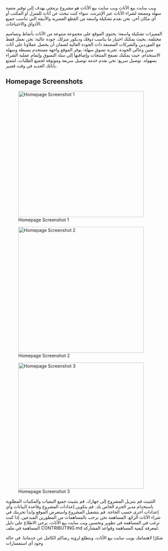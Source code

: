 ويب سايت بيع الأثاث
ويب سايت بيع الأثاث هو مشروع برمجي يهدف إلى توفير منصة سهلة وممتعة لشراء الأثاث عبر الإنترنت. سواء كنت تبحث عن أثاث للمنزل أو المكتب أو أي مكان آخر، نحن نقدم تشكيلة واسعة من القطع العصرية والأنيقة التي تناسب جميع الأذواق والاحتياجات.

المميزات
تشكيلة واسعة: يحتوي الموقع على مجموعة متنوعة من الأثاث بأنماط وتصاميم مختلفة، بحيث يمكنك اختيار ما يناسب ذوقك وديكور منزلك.
جودة عالية: نحن نعمل فقط مع الموردين والشركات المصنعة ذات الجودة العالية لضمان أن يحصل عملاؤنا على أثاث متين وعالي الجودة.
تجربة تسوق سهلة: يوفر الموقع واجهة مستخدم بسيطة وسهلة الاستخدام، حيث يمكنك تصفح المنتجات وإضافتها إلى سلة التسوق وإتمام عملية الشراء بسهولة.
توصيل سريع: نحن نقدم خدمة توصيل سريعة وموثوقة لجميع الطلبات، لتتمتع بأثاثك الجديد في وقت قصير.

<h2>Homepage Screenshots</h2>
<figure>
  <img src="furniture-selling-/mainpage.png" alt="Homepage Screenshot 1" width="400">
  <figcaption>Homepage Screenshot 1</figcaption>
</figure>
<figure>
  <img src="furniture-selling-/main2.png" alt="Homepage Screenshot 2" width="400">
  <figcaption>Homepage Screenshot 2</figcaption>
</figure>
<figure>
  <img src="furniture-selling-/main3.png" alt="Homepage Screenshot 3" width="400">
  <figcaption>Homepage Screenshot 3</figcaption>
</figure>





التثبيت
قم بتنزيل المشروع إلى جهازك.
قم بتثبيت جميع التبعيات والمكتبات المطلوبة باستخدام مدير الحزم الخاص بك.
قم بتكوين إعدادات المشروع وقاعدة البيانات وأي إعدادات أخرى حسب الحاجة.
قم بتشغيل المشروع واستعرض الموقع وابدأ تجربتك في شراء الأثاث الرائع.
المساهمة
نحن نرحب بالمساهمات من المطورين المبدعين. إذا كنت ترغب في المساهمة في تطوير وتحسين ويب سايت بيع الأثاث، يرجى الاطلاع على دليل المساهمة في ملف CONTRIBUTING.md لمعرفة كيفية المساهمة وقواعد المشاركة.

شكرًا لاهتمامك بويب سايت بيع الأثاث، ونتطلع لرؤية رضاكم الكامل عن خدماتنا. في حالة وجود أي استفسارات

